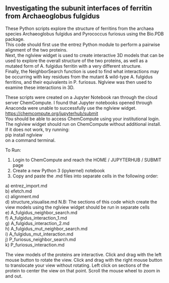 ## Investigating the subunit interfaces of ferritin from Archaeoglobus fulgidus

These Python scripts explore the structure of ferritins from the archaea species Archaeoglobus fulgidus and Pyrococcus furiosus using the Bio.PDB package.  
This code should first use the entrez Python module to perform a pairwise alignment of the two proteins.  
Next, the nglview widget is used to create interactive 3D models that can be used to explore the overall structure of the two proteins, as well as a mutated form of A. fulgidus ferritin with a very different structure.  
Finally, the NeighborSearch function is used to find what interactions may be occurring with key residues from the mutant & wild-type A. fulgidus ferritins, and their equivalents in P. furiosus. Nglview was then used to examine these interactions in 3D.

These scripts were created on a Jupyter Notebook ran through the cloud server ChemCompute. I found that Jupyter notebooks opened through Anaconda were unable to successfully use the nglview widget.  
https://chemcompute.org/jupyterhub/submit  
You should be able to access ChemCompute using your institutional login.  
The nglview widget should run on ChemCompute without additional install. If it does not work, try running:   
pip install nglview   
on a command terminal.

To Run:
1) Login to ChemCompute and reach the HOME / JUPYTERHUB / SUBMIT page
2) Create a new Python 3 (ipykernel) notebook
3) Copy and paste the .md files into separate cells in the following order:

a) entrez_import.md  
b) efetch.md  
c) alignment.md  
d) structure_visualise.md  N.B: The sections of this code which create the view models using the nglview widget should be run in separate cells  
e) A_fulgidus_neighbor_search.md  
f) A_fulgidus_interaction_1.md  
g) A_fulgidus_interaction_2.md  
h) A_fulgidus_mut_neighbor_search.md  
i) A_fulgidus_mut_interaction.md  
j) P_furiosus_neighbor_search.md  
k) P_furiosus_interaction.md

The view models of the proteins are interactive.
Click and drag with the left mouse button to rotate the view.
Click and drag with the right mouse button to translocate your view without rotating.
Left click on sections of the protein to center the view on that point.
Scroll the mouse wheel to zoom in and out.
